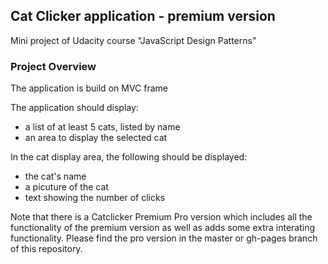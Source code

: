 ## Cat Clicker application - premium version 
Mini project of Udacity course "JavaScript Design Patterns"

### Project Overview
The application is build on MVC frame

The application should display:
* a list of at least 5 cats, listed by name
* an area to display the selected cat

In the cat display area, the following should be displayed:
* the cat's name
* a picuture of the cat 
* text showing the number of clicks

Note that there is a Catclicker Premium Pro version which includes all the functionality of the premium version as well as adds some extra interating functionality.  Please find the pro version in the master or gh-pages branch of this repository. 
